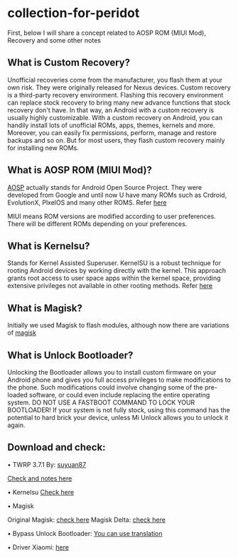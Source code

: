 # collection-for-peridot
First, below I will share a concept related to AOSP ROM (MIUI Mod), Recovery and some other notes

## What is Custom Recovery?

Unofficial recoveries come from the manufacturer, you flash them at your own risk. They were originally released for Nexus devices.
Custom recovery is a third-party recovery environment. Flashing this recovery environment can replace stock recovery to bring many new advance functions that stock recovery don't have. In that way, an Android with a custom recovery is usually highly customizable. With a custom recovery on Android, you can handily install lots of unofficial ROMs, apps, themes, kernels and more. Moreover, you can easily fix permissions, perform, manage and restore backups and so on. But for most users, they flash custom recovery mainly for installing new ROMs.

## What is AOSP ROM (MIUI Mod)?

[AOSP](https://t.me/PocoF6GlobalUpdate) actually stands for Android Open Source Project. They were developed from Google and until now U have many ROMs such as Crdroid, EvolutionX, PlxelOS and many other ROMS. Refer [here](https://source.android.com/)

MIUI means ROM versions are modified according to user preferences. There will be different ROMs depending on your preferences.

## What is Kernelsu?

Stands for Kernel Assisted Superuser. KernelSU is a robust technique for rooting Android devices by working directly with the kernel. This approach grants root access to user space apps within the kernel space, providing extensive privileges not available in other rooting methods. Refer [here](https://kernelsu.org/guide/what-is-kernelsu.html)

## What is Magisk?

Initially we used Magisk to flash modules, although now there are variations of [magisk](https://topjohnwu.github.io/Magisk/install.html)

## What is Unlock Bootloader?

Unlocking the Bootloader allows you to install custom firmware on your Android phone and gives you full access privileges to make modifications to the phone. Such modifications could involve changing some of the pre-loaded software, or could even include replacing the entire operating system. DO NOT USE A FASTBOOT COMMAND TO LOCK YOUR BOOTLOADER! If your system is not fully stock, using this command has the potential to hard brick your device, unless Mi Unlock allows you to unlock it again.

## Download and check:

• TWRP 3.7.1
By: [suyuan87](https://github.com/suyuan87)

[Check and notes here](https://t.me/PeridotUpdate/172)

• Kernelsu
[Check here](https://github.com/tiann/KernelSU/releases/download/v0.9.4/KernelSU_v0.9.4_11838-release.apk)

• Magisk

Original Magisk: [check here](https://github.com/topjohnwu/Magisk)
Magisk Delta: [check here](https://github.com/HuskyDG/download/raw/main/magisk/26.4-kitsune.apk)

• Bypass Unlock Bootloader: [You can use translation](https://www.youtube.com/watch?v=uG4KPHFzOIU)

• Driver Xiaomi: [here](https://xiaomidriver.com/tag/xiaomi)


